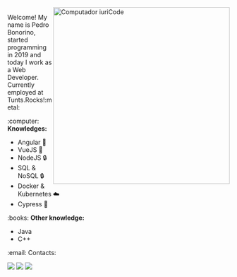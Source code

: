 <img src="https://raw.githubusercontent.com/MicaelliMedeiros/micaellimedeiros/master/image/computer-illustration.png" min-width="400px" max-width="400px" width="400px" align="right" alt="Computador iuriCode">

<p align="left"> 
  Welcome! My name is Pedro Bonorino, started programming in 2019 and today I work as a Web Developer.<br>
  Currently employed at Tunts.Rocks!:metal:
</p>

<p align="left">
  :computer: <strong>Knowledges:</strong>
  <ul>
    <li>Angular 📱</li>
    <li>VueJS 📱</li>
    <li>NodeJS 🔒</li>
    <li>SQL & NoSQL 🔒</li>
    <li>Docker & Kubernetes ☁️</li>
    <li>Cypress 🧪</li>
  </ul>
</p>

<p align="left">
 :books: <strong>Other knowledge:</strong>
 <ul>
   <li>Java</li>
   <li>C++</li>
  </ul>
</p>

<p align="left">
 :email: Contacts:
</p>

<p align="left">
  <a href="mailto:pedro.bonorino@gmail.com?subject=Contato" alt="Gmail">
  <img src="https://img.shields.io/badge/-Gmail-FF0000?style=flat-square&labelColor=FF0000&logo=gmail&logoColor=white&link=LINK-DO-SEU-EMAIL" /></a>

  <a href="https://www.linkedin.com/in/pedro-luiz-bonorino-65776316b/" alt="Linkedin">
  <img src="https://img.shields.io/badge/-Linkedin-0e76a8?style=flat-square&logo=Linkedin&logoColor=white&link=LINK-DO-SEU-LINKEDIN" /></a>
  
  <a href="https://www.instagram.com/pepebonorino/" alt="Instagram">
  <img src="https://img.shields.io/badge/-Instagram-DF0174?style=flat-square&labelColor=DF0174&logo=instagram&logoColor=white&link=LINK-DO-SEU-INSTAGRAM"/></a>
</p>  
